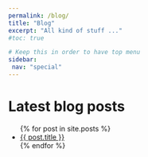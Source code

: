 ```yaml
---
permalink: /blog/
title: "Blog"
excerpt: "All kind of stuff ..."
#toc: true

# Keep this in order to have top menu
sidebar:
 nav: "special"
---
```


# Latest blog posts
<ul>
  {% for post in site.posts %}
    <li>
      <a href="{{ post.url }}">{{ post.title }}</a>
    </li>
  {% endfor %}
</ul>
